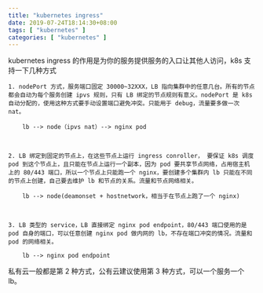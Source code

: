 ```yaml
---
title: "kubernetes ingress"
date: 2019-07-24T18:14:30+08:00
tags: [ "kubernetes" ]
categories: [ "kubernetes" ]
---
```


kubernetes ingress 的作用是为你的服务提供服务的入口让其他人访问，k8s 支持一下几种方式<!--more-->
    
    1. nodePort 方式，服务端口固定 30000~32XXX，LB 指向集群中的任意几台。所有的节点都会自动为每个服务创建 ipvs 规则，只有 LB 绑定的节点规则有意义。nodePort 是 k8s 自动分配的，使用这种方式要手动设置端口避免冲突。只能用于 debug，流量要多做一次 nat。

        lb --> node（ipvs nat）--> nginx pod



    2. LB 绑定到固定的节点上，在这些节点上运行 ingress conroller， 要保证 k8s 调度 pod 到这个节点上，且只能在节点上运行一个副本，因为 pod 要共享节点网络，占用宿主机上的 80/443 端口，所以一个节点上只能跑一个 nginx，要创建多个集群内 lb 只能在不同的节点上创建，自己要去维护 lb 和节点的关系。流量和节点网络相关。

        lb --> node(deamonset + hostnetwork，相当于在节点上跑了一个 nginx)



    3. LB 类型的 service，LB 直接绑定 nginx pod endpoint，80/443 端口使用的是 pod 自身的端口，可以任意创建 nginx pod 做内网的 lb，不存在端口冲突的情况。流量和 pod 的网络相关。

        lb --> nginx pod endpoint
       
      
私有云一般都是第 2 种方式，公有云建议使用第 3 种方式，可以一个服务一个 lb。       
